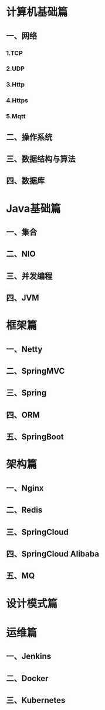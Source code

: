 # 计算机基础篇
## 一、网络
### 1.TCP
### 2.UDP
### 3.Http
### 4.Https
### 5.Mqtt
## 二、操作系统
## 三、数据结构与算法
## 四、数据库
# Java基础篇
## 一、集合
## 二、NIO
## 三、并发编程
## 四、JVM
# 框架篇
## 一、Netty
## 二、SpringMVC
## 三、Spring
## 四、ORM
## 五、SpringBoot
# 架构篇
## 一、Nginx
## 二、Redis
## 三、SpringCloud
## 四、SpringCloud Alibaba
## 五、MQ
# 设计模式篇
# 运维篇
## 一、Jenkins
## 二、Docker
## 三、Kubernetes
